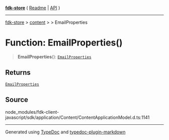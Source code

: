 [**fdk-store**](../../../README.md) ( [Readme](../../../README.md) \| [API](../../../API.md) )

---

[fdk-store](../../../API.md) > [content](../../README.md) > [<internal>](../README.md) > EmailProperties

# Function: EmailProperties()

> **EmailProperties**(): [`EmailProperties`](../type-aliases/type-alias.EmailProperties.md)

## Returns

[`EmailProperties`](../type-aliases/type-alias.EmailProperties.md)

## Source

node_modules/fdk-client-javascript/sdk/application/Content/ContentApplicationModel.d.ts:1141

---

Generated using [TypeDoc](https://typedoc.org/) and [typedoc-plugin-markdown](https://www.npmjs.com/package/typedoc-plugin-markdown)
